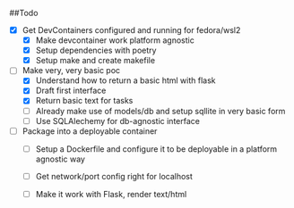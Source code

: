 ##Todo

- [x] Get DevContainers configured and running for fedora/wsl2
    - [x] Make devcontainer work platform agnostic
    - [x] Setup dependencies with poetry
    - [x] Setup make and create makefile 

- [ ] Make very, very basic poc
    - [x] Understand how to return a basic html with flask
    - [x] Draft first interface
    - [x] Return basic text for tasks
    - [ ] Already make use of models/db and setup sqllite in very basic form
    - [ ] Use SQLAlechemy for db-agnostic interface

- [ ] Package into a deployable container
    - [ ] Setup a Dockerfile and configure it to be deployable in a platform agnostic way
    - [ ] Get network/port config right for localhost
    - [ ] Make it work with Flask, render text/html

    